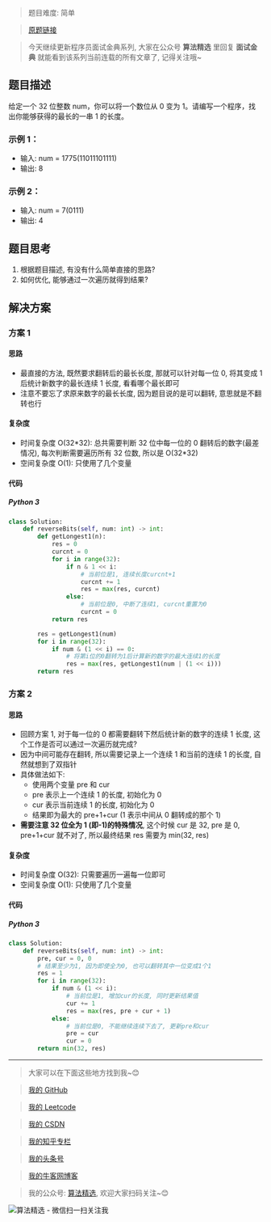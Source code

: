> 题目难度: 简单

> [原题链接](https://leetcode-cn.com/problems/reverse-bits-lcci/)

> 今天继续更新程序员面试金典系列, 大家在公众号 **算法精选** 里回复 **面试金典** 就能看到该系列当前连载的所有文章了, 记得关注哦~

## 题目描述

给定一个 32 位整数 num，你可以将一个数位从 0 变为 1。请编写一个程序，找出你能够获得的最长的一串 1 的长度。

### 示例 1：

- 输入: num = 1775(11011101111)
- 输出: 8

### 示例 2：

- 输入: num = 7(0111)
- 输出: 4

## 题目思考

1. 根据题目描述, 有没有什么简单直接的思路?
2. 如何优化, 能够通过一次遍历就得到结果?

## 解决方案

### 方案 1

#### 思路

- 最直接的方法, 既然要求翻转后的最长长度, 那就可以针对每一位 0, 将其变成 1 后统计新数字的最长连续 1 长度, 看看哪个最长即可
- 注意不要忘了求原来数字的最长长度, 因为题目说的是可以翻转, 意思就是不翻转也行

#### 复杂度

- 时间复杂度 O(32\*32): 总共需要判断 32 位中每一位的 0 翻转后的数字(最差情况), 每次判断需要遍历所有 32 位数, 所以是 O(32\*32)
- 空间复杂度 O(1): 只使用了几个变量

#### 代码

##### Python 3

```python
class Solution:
    def reverseBits(self, num: int) -> int:
        def getLongest1(n):
            res = 0
            curcnt = 0
            for i in range(32):
                if n & 1 << i:
                    # 当前位是1, 连续长度curcnt+1
                    curcnt += 1
                    res = max(res, curcnt)
                else:
                    # 当前位是0, 中断了连续1, curcnt重置为0
                    curcnt = 0
            return res

        res = getLongest1(num)
        for i in range(32):
            if num & (1 << i) == 0:
                # 将第i位的0翻转为1后计算新的数字的最大连续1的长度
                res = max(res, getLongest1(num | (1 << i)))
        return res
```

### 方案 2

#### 思路

- 回顾方案 1, 对于每一位的 0 都需要翻转下然后统计新的数字的连续 1 长度, 这个工作是否可以通过一次遍历就完成?
- 因为中间可能存在翻转, 所以需要记录上一个连续 1 和当前的连续 1 的长度, 自然就想到了双指针
- 具体做法如下:
  - 使用两个变量 pre 和 cur
  - pre 表示上一个连续 1 的长度, 初始化为 0
  - cur 表示当前连续 1 的长度, 初始化为 0
  - 结果即为最大的 pre+1+cur (1 表示中间从 0 翻转成的那个 1)
- **需要注意 32 位全为 1 (即-1)的特殊情况**, 这个时候 cur 是 32, pre 是 0, pre+1+cur 就不对了, 所以最终结果 res 需要为 min(32, res)

#### 复杂度

- 时间复杂度 O(32): 只需要遍历一遍每一位即可
- 空间复杂度 O(1): 只使用了几个变量

#### 代码

##### Python 3

```python
class Solution:
    def reverseBits(self, num: int) -> int:
        pre, cur = 0, 0
        # 结果至少为1, 因为即使全为0, 也可以翻转其中一位变成1个1
        res = 1
        for i in range(32):
            if num & (1 << i):
                # 当前位是1, 增加cur的长度, 同时更新结果值
                cur += 1
                res = max(res, pre + cur + 1)
            else:
                # 当前位是0, 不能继续连续下去了, 更新pre和cur
                pre = cur
                cur = 0
        return min(32, res)
```

---

> 大家可以在下面这些地方找到我~😊

> [我的 GitHub](https://github.com/zjulyx)

> [我的 Leetcode](https://leetcode-cn.com/u/suibianfahui/)

> [我的 CSDN](https://me.csdn.net/zjulyx1993)

> [我的知乎专栏](https://zhuanlan.zhihu.com/c_1242508721932464128)

> [我的头条号](https://www.toutiao.com/c/user/1090304683804520/#mid=1671643017345028)

> [我的牛客网博客](https://blog.nowcoder.net/zjulyx)

> 我的公众号: [算法精选](https://mp.weixin.qq.com/s?__biz=MzA5MDk1MjI5MA==&mid=2247484158&idx=1&sn=90176bac32cf7af40e4074c721fd8a95&chksm=900285f3a7750ce5a068c9c9773781461819633f2fd60533732637ec9520c908371ebc218d49&scene=178&cur_album_id=1386231241346859009#rd), 欢迎大家扫码关注~😊

![算法精选 - 微信扫一扫关注我](https://pic1.zhimg.com/80/v2-7c988a7b35886df51596ef23616764ac_1440w.jpg)
